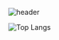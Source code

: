![header](https://capsule-render.vercel.app/api?type=waving&color=#86bbff&height=280&section=header&text=SHARK%20IS%20CUTE!!!&fontSize=90)

![Top Langs](https://github-readme-stats.vercel.app/api/top-langs/?username=sharkSSS-dev&layout=compact)
